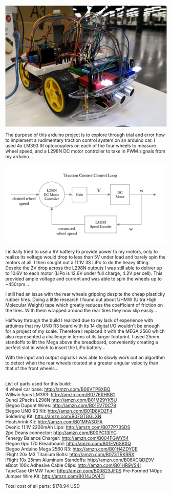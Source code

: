 ![Arduino Car](/Images/tc-car-1.jpg)

The purpose of this arduino project is to explore through trial and error how to implement a rudimentary traction control system on an arduino car. I used 4x LM393 IR optocouplers on each of the four wheels to measure wheel speed, and a L298N DC motor controller to take in PWM signals from my arduino...

![Control Loop](/Images/tc-control-loop.png)

I initially tried to use a 9V battery to provide power to my motors, only to realize its voltage would drop to less than 5V under load and barely spin the motors at all. I then sought out a 11.1V 3S LiPo to do the heavy lifting. Despite the 2V drop across the L298N outputs I was still able to deliver up to 10.6V to each motor (LiPo is 12.6V under full charge, 4.2V per cell). This provided ample voltage and current and was able to spin the wheels up to ~450rpm...

I still had an issue with the rear wheels gripping despite the cheap plasticky rubber tires. Doing a little research I found out about UHMW (Ultra High Molecular Weight) tape which greatly reduces the coefficient of friction on the tires. With them wrapped around the rear tires they now slip easily...

Halfway through the build I realized due to my lack of experience with arduinos that my UNO R3 board with its 14 digital I/O wouldn't be enough for a project of my scale. Therefore I replaced it with the MEGA 2560 which also represented a challenge in terms of its larger footprint. I used 25mm standoffs to lift the Mega above the breadboard, conveniently creating a perfect slot in which to insert the LiPo battery...

With the input and output signals I was able to slowly work out an algorithm to detect when the rear wheels rotated at a greater angular velocity than that of the front wheels...
<br><br>

List of parts used for this build:  
4 wheel car base: http://amzn.com/B06VTP8XBQ  
Willwin 5pcs LM393: http://amzn.com/B0776RHKB1  
Qunqi 2Packs L298N http://amzn.com/B01M29YK5U  
Elegoo Dupont Wires: http://amzn.com/B01EV70C78  
Elegoo UNO R3 Kit: http://amzn.com/B01D8KOZF4  
Soldering Kit: http://amzn.com/B07GTGGLXN  
Heatshrink Kit: http://amzn.com/B01MFA3OFA  
Ovonic 11.1V 2200mAh Lipo: http://amzn.com/B077P73SDS  
2pc Deans connector: http://amzn.com/B00PC13IYC  
Tenergy Balance Charger: http://amzn.com/B004FGWY54  
Elegoo 6pc 170 Breadboard: http://amzn.com/B01EV6SBXQ  
Elegoo Arduino Mega 2560 R3: http://amzn.com/B01H4ZDYCE  
iFlight 20x M3 Titanium Bolts: http://amzn.com/B073TRKRRX  
iFlight 10x 25mm Aluminum Standoffs: http://amzn.com/B06XCQDZ9V  
eBoot 100x Adhesive Cable Clips: http://amzn.com/B01HR9VS4I  
TapeCase UHMW Tape: http://amzn.com/B00823JF0S
Pre-Formed 140pc Jumper Wire Kit: http://amzn.com/B014JOV4TI

Total cost of all parts: $178.94 USD
